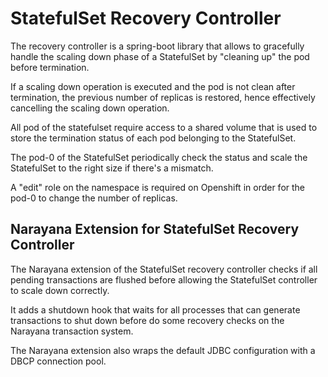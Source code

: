 # StatefulSet Recovery Controller

The recovery controller is a spring-boot library that allows to gracefully handle the scaling down phase of a StatefulSet
by "cleaning up" the pod before termination.

If a scaling down operation is executed and the pod is not clean after termination, the previous number of replicas is restored, 
hence effectively cancelling the scaling down operation.

All pod of the statefulset require access to a shared volume that is used to store the termination status of each pod belonging to the StatefulSet.

The pod-0 of the StatefulSet periodically check the status and scale the StatefulSet to the right size if there's a mismatch.

A "edit" role on the namespace is required on Openshift in order for the pod-0 to change the number of replicas. 

## Narayana Extension for StatefulSet Recovery Controller 

The Narayana extension of the StatefulSet recovery controller checks if all pending transactions are flushed before 
allowing the StatefulSet controller to scale down correctly.

It adds a shutdown hook that waits for all processes that can generate transactions to shut down before do some recovery 
checks on the Narayana transaction system.

The Narayana extension also wraps the default JDBC configuration with a DBCP connection pool.   